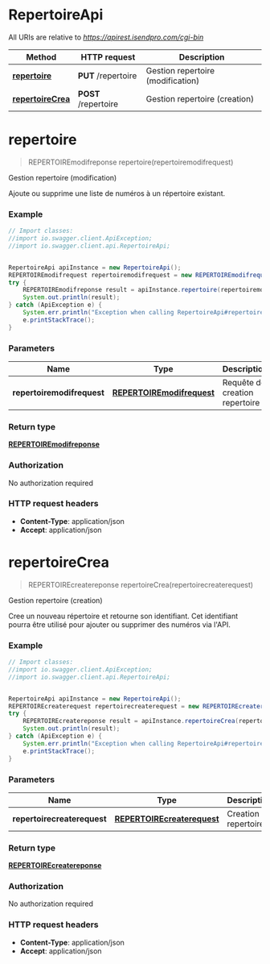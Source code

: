 # RepertoireApi

All URIs are relative to *https://apirest.isendpro.com/cgi-bin*

Method | HTTP request | Description
------------- | ------------- | -------------
[**repertoire**](RepertoireApi.md#repertoire) | **PUT** /repertoire | Gestion repertoire (modification)
[**repertoireCrea**](RepertoireApi.md#repertoireCrea) | **POST** /repertoire | Gestion repertoire (creation)


<a name="repertoire"></a>
# **repertoire**
> REPERTOIREmodifreponse repertoire(repertoiremodifrequest)

Gestion repertoire (modification)

Ajoute ou supprime une liste de numéros à un répertoire existant.

### Example
```java
// Import classes:
//import io.swagger.client.ApiException;
//import io.swagger.client.api.RepertoireApi;


RepertoireApi apiInstance = new RepertoireApi();
REPERTOIREmodifrequest repertoiremodifrequest = new REPERTOIREmodifrequest(); // REPERTOIREmodifrequest | Requête de creation repertoire
try {
    REPERTOIREmodifreponse result = apiInstance.repertoire(repertoiremodifrequest);
    System.out.println(result);
} catch (ApiException e) {
    System.err.println("Exception when calling RepertoireApi#repertoire");
    e.printStackTrace();
}
```

### Parameters

Name | Type | Description  | Notes
------------- | ------------- | ------------- | -------------
 **repertoiremodifrequest** | [**REPERTOIREmodifrequest**](REPERTOIREmodifrequest.md)| Requête de creation repertoire |

### Return type

[**REPERTOIREmodifreponse**](REPERTOIREmodifreponse.md)

### Authorization

No authorization required

### HTTP request headers

 - **Content-Type**: application/json
 - **Accept**: application/json

<a name="repertoireCrea"></a>
# **repertoireCrea**
> REPERTOIREcreatereponse repertoireCrea(repertoirecreaterequest)

Gestion repertoire (creation)

Cree un nouveau répertoire et retourne son identifiant. Cet identifiant pourra être utilisé pour ajouter ou supprimer des numéros via l&#39;API.

### Example
```java
// Import classes:
//import io.swagger.client.ApiException;
//import io.swagger.client.api.RepertoireApi;


RepertoireApi apiInstance = new RepertoireApi();
REPERTOIREcreaterequest repertoirecreaterequest = new REPERTOIREcreaterequest(); // REPERTOIREcreaterequest | Creation repertoire
try {
    REPERTOIREcreatereponse result = apiInstance.repertoireCrea(repertoirecreaterequest);
    System.out.println(result);
} catch (ApiException e) {
    System.err.println("Exception when calling RepertoireApi#repertoireCrea");
    e.printStackTrace();
}
```

### Parameters

Name | Type | Description  | Notes
------------- | ------------- | ------------- | -------------
 **repertoirecreaterequest** | [**REPERTOIREcreaterequest**](REPERTOIREcreaterequest.md)| Creation repertoire |

### Return type

[**REPERTOIREcreatereponse**](REPERTOIREcreatereponse.md)

### Authorization

No authorization required

### HTTP request headers

 - **Content-Type**: application/json
 - **Accept**: application/json

